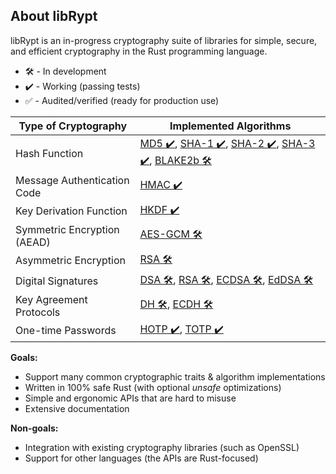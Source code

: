 ## About libRypt
libRypt is an in-progress cryptography suite of libraries for simple, secure, and efficient cryptography in the Rust programming language.

* 🛠️ - In development
* ✔️ - Working (passing tests)
* ✅ - Audited/verified (ready for production use)

| **Type of Cryptography**                      | **Implemented Algorithms** |
|-----------------------------------------------|----------------------------|
| Hash Function                                 | [MD5 ✔️](https://www.github.com/librypt/librypt-hash-md5), [SHA-1 ✔️](https://www.github.com/librypt/librypt-hash-sha1), [SHA-2 ✔️](https://www.github.com/librypt/librypt-hash-sha2), [SHA-3 ✔️](https://www.github.com/librypt/librypt-hash-sha3), [BLAKE2b 🛠️](https://www.github.com/librypt/librypt-hash-blake2) |
| Message Authentication Code | [HMAC ✔️](https://www.github.com/librypt/librypt-mac-hmac)                      |
| Key Derivation Function                       | [HKDF ✔️](https://www.github.com/librypt/librypt-kdf-hkdf)    |
| Symmetric Encryption (AEAD)                   | [AES-GCM 🛠️](https://www.github.com/librypt/librypt-aead-aes) |
| Asymmetric Encryption                         | [RSA 🛠️](https://www.github.com/librypt/librypt-aea-rsa)      |
| Digital Signatures                            | [DSA 🛠️](https://www.github.com/librypt/librypt-signature-dsa), [RSA 🛠️](https://www.github.com/librypt/librypt-signature-rsa), [ECDSA 🛠️](https://www.github.com/librypt/librypt-signature-ecdsa), [EdDSA 🛠️](https://www.github.com/librypt/librypt-signature-eddsa) |
| Key Agreement Protocols                       | [DH 🛠️](https://www.github.com/librypt/librypt-kap-dh), [ECDH 🛠️](https://www.github.com/librypt/librypt-kap-ecdh) |
| One-time Passwords                            | [HOTP ✔️](https://www.github.com/librypt/librypt-hotp), [TOTP ✔️](https://www.github.com/librypt/librypt-totp) |

**Goals:**
* Support many common cryptographic traits & algorithm implementations
* Written in 100% safe Rust (with optional *unsafe* optimizations)
* Simple and ergonomic APIs that are hard to misuse
* Extensive documentation

**Non-goals:**
* Integration with existing cryptography libraries (such as OpenSSL)
* Support for other languages (the APIs are Rust-focused)
